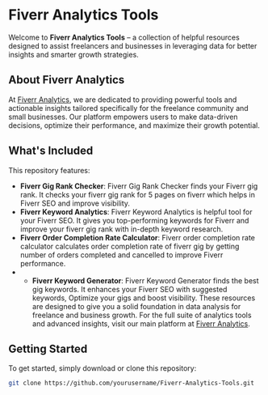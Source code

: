 # Fiverr Analytics Tools

Welcome to **Fiverr Analytics Tools** – a collection of helpful resources designed to assist freelancers and businesses in leveraging data for better insights and smarter growth strategies.

## About Fiverr Analytics

At [Fiverr Analytics](https://fiverranalytics.com/), we are dedicated to providing powerful tools and actionable insights tailored specifically for the freelance community and small businesses. Our platform empowers users to make data-driven decisions, optimize their performance, and maximize their growth potential.

## What's Included

This repository features:
- **Fiverr Gig Rank Checker**: Fiverr Gig Rank Checker finds your Fiverr gig rank. It checks your fiverr gig rank for 5 pages on fiverr which helps in Fiverr SEO and improve visibility.
- **Fiverr Keyword Analytics**: Fiverr Keyword Analytics is helpful tool for your Fiverr SEO. It gives you top-performing keywords for Fiverr and improve your fiverr gig rank with in-depth keyword research.
- **Fiverr Order Completion Rate Calculator**: Fiverr order completion rate calculator calculates order completion rate of fiverr gig by getting number of orders completed and cancelled to improve Fiverr performance.
- - **Fiverr Keyword Generator**: Fiverr Keyword Generator finds the best gig keywords. It enhances your Fiverr SEO with suggested keywords, Optimize your gigs and boost visibility.
These resources are designed to give you a solid foundation in data analysis for freelance and business growth. For the full suite of analytics tools and advanced insights, visit our main platform at [Fiverr Analytics](https://fiverranalytics.com/).

## Getting Started

To get started, simply download or clone this repository:
```bash
git clone https://github.com/yourusername/Fiverr-Analytics-Tools.git
